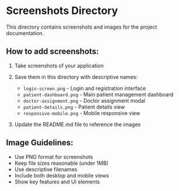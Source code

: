 # Screenshots Directory

This directory contains screenshots and images for the project documentation.

## How to add screenshots:

1. Take screenshots of your application
2. Save them in this directory with descriptive names:
   - `login-screen.png` - Login and registration interface
   - `patient-dashboard.png` - Main patient management dashboard
   - `doctor-assignment.png` - Doctor assignment modal
   - `patient-details.png` - Patient details view
   - `responsive-mobile.png` - Mobile responsive view

3. Update the README.md file to reference the images

## Image Guidelines:

- Use PNG format for screenshots
- Keep file sizes reasonable (under 1MB)
- Use descriptive filenames
- Include both desktop and mobile views
- Show key features and UI elements
